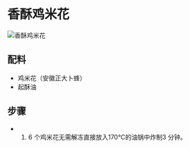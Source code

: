 # 香酥鸡米花

![香酥鸡米花](../images/香酥鸡米花.png)


## 配料

- 鸡米花（安徽正大卜蜂）
- 起酥油

## 步骤

- 1. 6 个鸡米花无需解冻直接放入170℃的油锅中炸制3 分钟。


